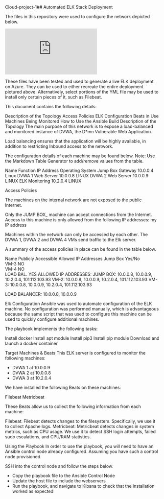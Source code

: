 Cloud-project-1## Automated ELK Stack Deployment

The files in this repository were used to configure the network depicted below.

![alt text](https://github.com/Fredavv88/Cloud-project-1/files/5528302/Network.topology.with.ELK.pdf)

These files have been tested and used to generate a live ELK deployment on Azure. They can be used to either recreate the entire deployment pictured above. Alternatively, select portions of the YML file may be used to install only certain pieces of it, such as Filebeat.


This document contains the following details:

Description of the Topology
Access Policies
ELK Configuration
Beats in Use
Machines Being Monitored
How to Use the Ansible Build
Description of the Topology
The main purpose of this network is to expose a load-balanced and monitored instance of DVWA, the D*mn Vulnerable Web Application.

Load balancing ensures that the application will be highly available, in addition to restricting Inbound access to the network.

The configuration details of each machine may be found below. Note: Use the Markdown Table Generator to add/remove values from the table.

   Name   Function	IP   Address   Operating System
   Jump Box   Gateway   10.0.0.4   Linux
   DVWA 1   Web Server   10.0.0.8   LINUX
   DVWA 2   Web Server   10.0.0.9   LINUX
   ELK	Monitoring   10.2.0.4   LINUX

Access Policies

The machines on the internal network are not exposed to the public Internet.

Only the JUMP BOX_ machine can accept connections from the Internet. Access to this machine is only allowed from the following IP addresses: 
my IP address

Machines within the network can only be accessed by each other. The DVWA 1, DVWA 2 and DVWA 4 VMs send traffic to the Elk server.

A summary of the access policies in place can be found in the table below.

Name	Publicly Accessible	Allowed IP Addresses
Jump Box	Yes/No	
VM-3	NO	
VM-4	NO	
LOAD BAL.	YES	
ALLOWED IP ADDRESSES: JUMP BOX: 10.0.0.8, 10.0.0.9, 10.2.0.4, 101.112.103.93
VM-2: 10.0.0.8, 10.0.0.9, 10.2.0.4, 101.112.103.93
VM-3: 10.0.0.8, 10.0.0.9, 10.2.0.4, 101.112.103.93

LOAD BALANCER: 10.0.0.8, 10.0.0.9

Elk Configuration
Ansible was used to automate configuration of the ELK machine. No configuration was performed manually, which is advantageous because the same script that was used to configure this machine can be used to quickly configure additional machines.

The playbook implements the following tasks:

Install docker
Install apt module
Install pip3
Install pip module
Download and launch a docker container


Target Machines & Beats
This ELK server is configured to monitor the following machines:
- DVWA 1 at 10.0.0.9
- DVWA 2 at 10.0.0.8
- DVWA 3 at 10.2.0.4

We have installed the following Beats on these machines:

Filebeat
Metricbeat

These Beats allow us to collect the following information from each machine:

Filebeat: Filebeat detects changes to the filesystem. Specifically, we use it to collect Apache logs.
Metricbeat: Metricbeat detects changes in system metrics, such as CPU usage. We use it to detect SSH login attempts, failed sudo escalations, and CPU/RAM statistics.

Using the Playbook
In order to use the playbook, you will need to have an Ansible control node already configured. Assuming you have such a control node provisioned.

SSH into the control node and follow the steps below:

- Copy the playbook file to the Ansible Control Node
- Update the host file to include the webservers
- Run the playbook, and navigate to Kibana to check that the installation worked as expected



